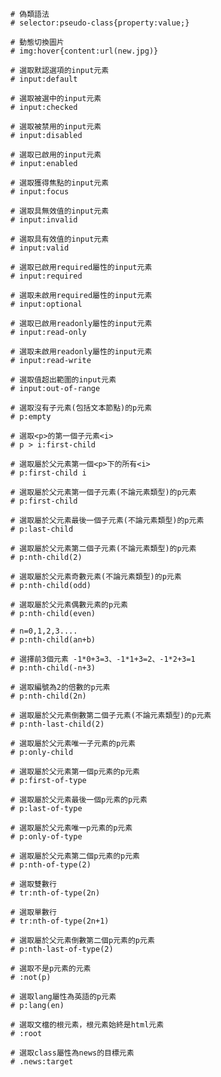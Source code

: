 ```
# 偽類語法
# selector:pseudo-class{property:value;}
```

```
# 動態切換圖片
# img:hover{content:url(new.jpg)}
```

```
# 選取默認選項的input元素
# input:default
```

```
# 選取被選中的input元素
# input:checked
```

```
# 選取被禁用的input元素
# input:disabled
```

```
# 選取已啟用的input元素
# input:enabled
```

```
# 選取獲得焦點的input元素
# input:focus
```

```
# 選取具無效值的input元素
# input:invalid
```

```
# 選取具有效值的input元素
# input:valid
```

```
# 選取已啟用required屬性的input元素
# input:required
```

```
# 選取未啟用required屬性的input元素
# input:optional
```

```
# 選取已啟用readonly屬性的input元素
# input:read-only
```

```
# 選取未啟用readonly屬性的input元素
# input:read-write
```

```
# 選取值超出範圍的input元素
# input:out-of-range
```

```
# 選取沒有子元素(包括文本節點)的p元素
# p:empty
```

```
# 選取<p>的第一個子元素<i>
# p > i:first-child
```

```
# 選取屬於父元素第一個<p>下的所有<i>
# p:first-child i
```

```
# 選取屬於父元素第一個子元素(不論元素類型)的p元素
# p:first-child
```

```
# 選取屬於父元素最後一個子元素(不論元素類型)的p元素
# p:last-child
```

```
# 選取屬於父元素第二個子元素(不論元素類型)的p元素
# p:nth-child(2)
```

```
# 選取屬於父元素奇數元素(不論元素類型)的p元素
# p:nth-child(odd)
```

```
# 選取屬於父元素偶數元素的p元素
# p:nth-child(even)
```

```
# n=0,1,2,3....
# p:nth-child(an+b)
```

```
# 選擇前3個元素 -1*0+3=3、-1*1+3=2、-1*2+3=1
# p:nth-child(-n+3)
```

```
# 選取編號為2的倍數的p元素
# p:nth-child(2n)
```

```
# 選取屬於父元素倒數第二個子元素(不論元素類型)的p元素
# p:nth-last-child(2)
```

```
# 選取屬於父元素唯一子元素的p元素
# p:only-child
```

```
# 選取屬於父元素第一個p元素的p元素
# p:first-of-type
```

```
# 選取屬於父元素最後一個p元素的p元素
# p:last-of-type
```

```
# 選取屬於父元素唯一p元素的p元素
# p:only-of-type
```

```
# 選取屬於父元素第二個p元素的p元素
# p:nth-of-type(2)
```

```
# 選取雙數行
# tr:nth-of-type(2n)
```

```
# 選取單數行
# tr:nth-of-type(2n+1)
```

```
# 選取屬於父元素倒數第二個p元素的p元素
# p:nth-last-of-type(2)
```

```
# 選取不是p元素的元素
# :not(p)
```

```
# 選取lang屬性為英語的p元素
# p:lang(en)
```

```
# 選取文檔的根元素，根元素始終是html元素
# :root
```

```
# 選取class屬性為news的目標元素
# .news:target
```